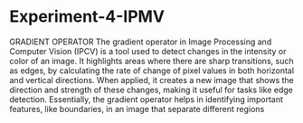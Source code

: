 # Experiment-4-IPMV
GRADIENT OPERATOR
The gradient operator in Image Processing and Computer Vision (IPCV) is a tool used to detect changes in the intensity or color of an image. It highlights areas where there are sharp transitions, such as edges, by calculating the rate of change of pixel values in both horizontal and vertical directions. When applied, it creates a new image that shows the direction and strength of these changes, making it useful for tasks like edge detection. Essentially, the gradient operator helps in identifying important features, like boundaries, in an image that separate different regions
